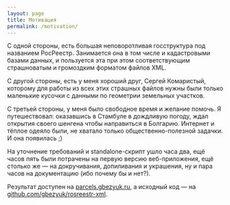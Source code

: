 ```yaml
---
layout: page
title: Мотивация
permalink: /motivation/
---
```


С одной стороны, есть большая неповоротливая госструктура под названием РосРеестр. Занимается она в том числе и кадастровыми базами данных, и пользуется эта при этом соответствующим страшноватым и громоздким форматом файлов XML.

С другой стороны, есть у меня хороший друг, Сергей Комаристый, которому для работы из всех этих страшных файлов нужны были только маленькие кусочки с данными по геометрии земельных участков.

С третьей стороны, у меня было свободное время и желание помочь. Я путешествовал: оказавшись в Стамбуле в дождливую погоду, ждал открытия своего шенгена чтобы направиться в Болгарию. Интернет и тёплое одеяло были, не хватало только общественно-полезной задачки. И она появилась ;)

На уточнение требований и standalone-скрипт ушло часа два, ещё часов пять были потрачены на первую версию веб-приложения, ещё столько же — на докручивания, допиливания и украшения, ну и пара часов на документацию (ибо почему бы и нет?).

Результат доступен на [parcels.gbezyuk.ru](http://parcels.gbezyuk.ru), а исходный код — на [github.com/gbezyuk/rosreestr-xml](https://github.com/gbezyuk/rosreestr-xml). 